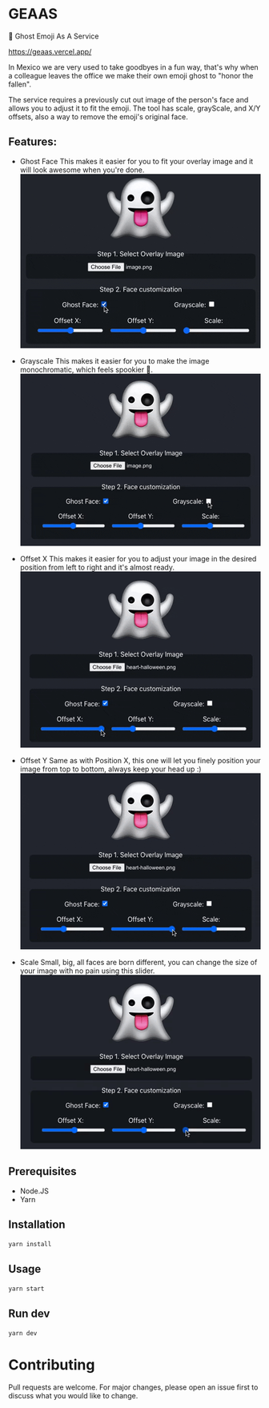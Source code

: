 # GEAAS
👻 Ghost Emoji As A Service

https://geaas.vercel.app/

In Mexico we are very used to take goodbyes in a fun way, that's why when a colleague leaves the office we make their own emoji ghost to "honor the fallen".

The service requires a previously cut out image of the person's face and allows you to adjust it to fit the emoji. The tool has scale, grayScale, and X/Y offsets, also a way to remove the emoji's original face.

## Features:
- Ghost Face
This makes it easier for you to fit your overlay image and it will look awesome when you're done.
![Ghost face](./video/ghost-face.gif)

- Grayscale
This makes it easier for you to make the image monochromatic, which feels spookier 👻.
![Ghost face](./video/grayscale.gif)

- Offset X
This makes it easier for you to adjust your image in the desired position from left to right and it's almost ready.
![Ghost face](./video/offset-x.gif)

- Offset Y
Same as with Position X, this one will let you finely position your image from top to bottom, always keep your head up :)
![Ghost face](./video/offset-y.gif)

- Scale
Small, big, all faces are born different, you can change the size of your image with no pain using this slider.
![Ghost face](./video/scale.gif)

## Prerequisites
- Node.JS
- Yarn

## Installation
`yarn install`

## Usage
`yarn start`

## Run dev
`yarn dev`

# Contributing
Pull requests are welcome. For major changes, please open an issue first to discuss what you would like to change.
